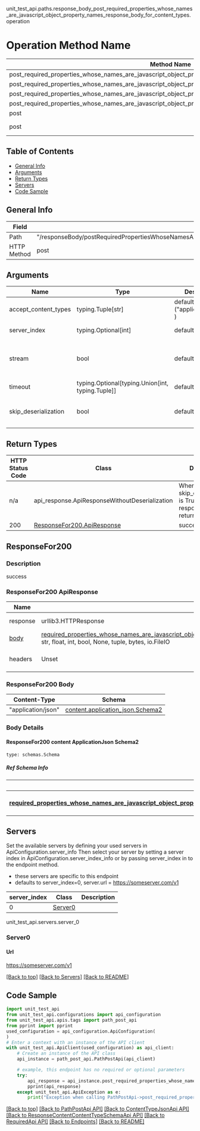 unit_test_api.paths.response_body_post_required_properties_whose_names_are_javascript_object_property_names_response_body_for_content_types.operation
# Operation Method Name

| Method Name | Api Class | Notes |
| ----------- | --------- | ----- |
| post_required_properties_whose_names_are_javascript_object_property_names_response_body_for_content_types | [PathPostApi](../../apis/tags/path_post_api.md) | This api is only for tag=path.post |
| post_required_properties_whose_names_are_javascript_object_property_names_response_body_for_content_types | [ContentTypeJsonApi](../../apis/tags/content_type_json_api.md) | This api is only for tag=contentType_json |
| post_required_properties_whose_names_are_javascript_object_property_names_response_body_for_content_types | [ResponseContentContentTypeSchemaApi](../../apis/tags/response_content_content_type_schema_api.md) | This api is only for tag=response.content.contentType.schema |
| post_required_properties_whose_names_are_javascript_object_property_names_response_body_for_content_types | [RequiredApi](../../apis/tags/required_api.md) | This api is only for tag=required |
| post | ApiForPost | This api is only for this endpoint |
| post | ResponseBodyPostRequiredPropertiesWhoseNamesAreJavascriptObjectPropertyNamesResponseBodyForContentTypes | This api is only for path=/responseBody/postRequiredPropertiesWhoseNamesAreJavascriptObjectPropertyNamesResponseBodyForContentTypes |

## Table of Contents
- [General Info](#general-info)
- [Arguments](#arguments)
- [Return Types](#return-types)
- [Servers](#servers)
- [Code Sample](#code-sample)

## General Info
| Field | Value |
| ----- | ----- |
| Path | "/responseBody/postRequiredPropertiesWhoseNamesAreJavascriptObjectPropertyNamesResponseBodyForContentTypes" |
| HTTP Method | post |

## Arguments

Name | Type | Description  | Notes
------------- | ------------- | ------------- | -------------
accept_content_types | typing.Tuple[str] | default is ("application/json", ) | Tells the server the content type(s) that are accepted by the client
server_index | typing.Optional[int] | default is None | Allows one to select a different [server](#servers). If not None, must be one of [0]
stream | bool | default is False | if True then the response.content will be streamed and loaded from a file like object. When downloading a file, set this to True to force the code to deserialize the content to a FileSchema file
timeout | typing.Optional[typing.Union[int, typing.Tuple]] | default is None | the timeout used by the rest client
skip_deserialization | bool | default is False | when True, headers and body will be unset and an instance of api_response.ApiResponseWithoutDeserialization will be returned

## Return Types

HTTP Status Code | Class | Description
------------- | ------------- | -------------
n/a | api_response.ApiResponseWithoutDeserialization | When skip_deserialization is True this response is returned
200 | [ResponseFor200.ApiResponse](#responsefor200-apiresponse) | success

## ResponseFor200

### Description
success

### ResponseFor200 ApiResponse
Name | Type | Description  | Notes
------------- | ------------- | ------------- | -------------
response | urllib3.HTTPResponse | Raw response |
[body](#responsefor200-body) | [required_properties_whose_names_are_javascript_object_property_names.RequiredPropertiesWhoseNamesAreJavascriptObjectPropertyNamesDict](../../components/schema/required_properties_whose_names_are_javascript_object_property_names.md#requiredpropertieswhosenamesarejavascriptobjectpropertynamesdict), str, float, int, bool, None, tuple, bytes, io.FileIO |  |
headers | Unset | headers were not defined |

### ResponseFor200 Body
Content-Type | Schema
------------ | -------
"application/json" | [content.application_json.Schema2](#responsefor200-content-applicationjson-schema2)

### Body Details
#### ResponseFor200 content ApplicationJson Schema2
```
type: schemas.Schema
```

##### Ref Schema Info
Ref Schema | Input Type | Output Type
---------- | ---------- | -----------
[**required_properties_whose_names_are_javascript_object_property_names.RequiredPropertiesWhoseNamesAreJavascriptObjectPropertyNames**](../../components/schema/required_properties_whose_names_are_javascript_object_property_names.md) | [required_properties_whose_names_are_javascript_object_property_names.RequiredPropertiesWhoseNamesAreJavascriptObjectPropertyNamesDictInput](../../components/schema/required_properties_whose_names_are_javascript_object_property_names.md#requiredpropertieswhosenamesarejavascriptobjectpropertynamesdictinput), [required_properties_whose_names_are_javascript_object_property_names.RequiredPropertiesWhoseNamesAreJavascriptObjectPropertyNamesDict](../../components/schema/required_properties_whose_names_are_javascript_object_property_names.md#requiredpropertieswhosenamesarejavascriptobjectpropertynamesdict), str, datetime.date, datetime.datetime, uuid.UUID, int, float, bool, None, list, tuple, bytes, io.FileIO, io.BufferedReader | [required_properties_whose_names_are_javascript_object_property_names.RequiredPropertiesWhoseNamesAreJavascriptObjectPropertyNamesDict](../../components/schema/required_properties_whose_names_are_javascript_object_property_names.md#requiredpropertieswhosenamesarejavascriptobjectpropertynamesdict), str, float, int, bool, None, tuple, bytes, io.FileIO

## Servers

Set the available servers by defining your used servers in ApiConfiguration.server_info
Then select your server by setting a server index in ApiConfiguration.server_index_info or by
passing server_index in to the endpoint method.
- these servers are specific to this endpoint
- defaults to server_index=0, server.url = https://someserver.com/v1

server_index | Class | Description
------------ | ----- | ------------
0 | [Server0](#server0) |

unit_test_api.servers.server_0
### Server0

#### Url
https://someserver.com/v1

[[Back to top]](#top) [[Back to Servers]](../../README.md#Servers) [[Back to README]](../../README.md)

## Code Sample

```python
import unit_test_api
from unit_test_api.configurations import api_configuration
from unit_test_api.apis.tags import path_post_api
from pprint import pprint
used_configuration = api_configuration.ApiConfiguration(
)
# Enter a context with an instance of the API client
with unit_test_api.ApiClient(used_configuration) as api_client:
    # Create an instance of the API class
    api_instance = path_post_api.PathPostApi(api_client)

    # example, this endpoint has no required or optional parameters
    try:
        api_response = api_instance.post_required_properties_whose_names_are_javascript_object_property_names_response_body_for_content_types()
        pprint(api_response)
    except unit_test_api.ApiException as e:
        print("Exception when calling PathPostApi->post_required_properties_whose_names_are_javascript_object_property_names_response_body_for_content_types: %s\n" % e)
```

[[Back to top]](#top)
[[Back to PathPostApi API]](../../apis/tags/path_post_api.md)
[[Back to ContentTypeJsonApi API]](../../apis/tags/content_type_json_api.md)
[[Back to ResponseContentContentTypeSchemaApi API]](../../apis/tags/response_content_content_type_schema_api.md)
[[Back to RequiredApi API]](../../apis/tags/required_api.md)
[[Back to Endpoints]](../../../README.md#Endpoints) [[Back to README]](../../../README.md)